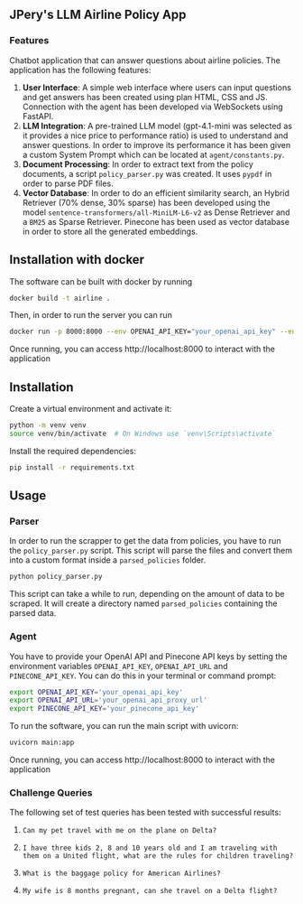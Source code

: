 ## JPery's LLM Airline Policy App

### Features

Chatbot application that can answer questions about airline policies. The application has the following features:

1. **User Interface**: A simple web interface where users can input questions and get answers has been created using plan HTML, CSS and JS. Connection with the agent has been developed via WebSockets using FastAPI.
2. **LLM Integration**: A pre-trained LLM model (gpt-4.1-mini was selected as it provides a nice price to performance ratio) is used to understand and answer questions. In order to improve its performance it has been given a custom System Prompt which can be located at `agent/constants.py`.
3. **Document Processing**: In order to extract text from the policy documents, a script `policy_parser.py` was created. It uses `pypdf` in order to parse PDF files.
4. **Vector Database**: In order to do an efficient similarity search, an Hybrid Retriever (70% dense, 30% sparse) has been developed using the model `sentence-transformers/all-MiniLM-L6-v2` as Dense Retriever and a `BM25` as Sparse Retriever. Pinecone has been used as vector database in order to store all the generated embeddings.

## Installation with docker

The software can be built with docker by running

```bash
docker build -t airline . 
```

Then, in order to run the server you can run

```bash
docker run -p 8000:8000 --env OPENAI_API_KEY="your_openai_api_key" --env OPENAI_API_URL="your_openai_api_url" --env PINECONE_API_KEY="your_pinecone_api_key" airline
```

Once running, you can access http://localhost:8000 to interact with the application

## Installation

Create a virtual environment and activate it:

```bash
python -m venv venv
source venv/bin/activate  # On Windows use `venv\Scripts\activate`
```

Install the required dependencies:

```bash
pip install -r requirements.txt
```

## Usage

### Parser

In order to run the scrapper to get the data from policies, you have to run the `policy_parser.py` script. This script will parse the files and convert them into a custom format inside a `parsed_policies` folder.

```bash
python policy_parser.py
```

This script can take a while to run, depending on the amount of data to be scraped. It will create a directory named `parsed_policies` containing the parsed data.

### Agent

You have to provide your OpenAI API and Pinecone API keys by setting the environment variables `OPENAI_API_KEY`, `OPENAI_API_URL` and `PINECONE_API_KEY`. You can do this in your terminal or command prompt:

```bash
export OPENAI_API_KEY='your_openai_api_key'
export OPENAI_API_URL='your_openai_api_proxy_url'
export PINECONE_API_KEY='your_pinecone_api_key'
```

To run the software, you can run the main script with uvicorn:

```bash
uvicorn main:app
```

Once running, you can access http://localhost:8000 to interact with the application

### Challenge Queries

The following set of test queries has been tested with successful results:

1. `Can my pet travel with me on the plane on Delta?`

2. `I have three kids 2, 8 and 10 years old and I am traveling with them on a United flight, what are the rules for children traveling?`

3. `What is the baggage policy for American Airlines?`

4. `My wife is 8 months pregnant, can she travel on a Delta flight?`